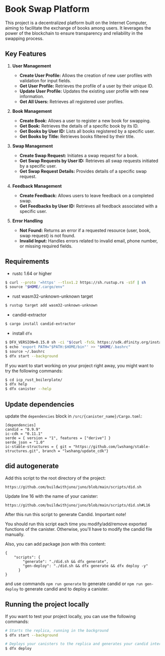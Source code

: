 # Book Swap Platform

This project is a decentralized platform built on the Internet Computer, aiming to facilitate the exchange of books among users. It leverages the power of the blockchain to ensure transparency and reliability in the swapping process.

## Key Features

1. **User Management**
   - **Create User Profile:** Allows the creation of new user profiles with validation for input fields.
   - **Get User Profile:** Retrieves the profile of a user by their unique ID.
   - **Update User Profile:** Updates the existing user profile with new information.
   - **Get All Users:** Retrieves all registered user profiles.

2. **Book Management**
   - **Create Book:** Allows a user to register a new book for swapping.
   - **Get Book:** Retrieves the details of a specific book by its ID.
   - **Get Books by User ID:** Lists all books registered by a specific user.
   - **Get Books by Title:** Retrieves books filtered by their title.

3. **Swap Management**
   - **Create Swap Request:** Initiates a swap request for a book.
   - **Get Swap Requests by User ID:** Retrieves all swap requests initiated by a specific user.
   - **Get Swap Request Details:** Provides details of a specific swap request.

4. **Feedback Management**
   - **Create Feedback:** Allows users to leave feedback on a completed swap.
   - **Get Feedbacks by User ID:** Retrieves all feedback associated with a specific user.

5. **Error Handling**
   - **Not Found:** Returns an error if a requested resource (user, book, swap request) is not found.
   - **Invalid Input:** Handles errors related to invalid email, phone number, or missing required fields.


## Requirements
* rustc 1.64 or higher
```bash
$ curl --proto '=https' --tlsv1.2 https://sh.rustup.rs -sSf | sh
$ source "$HOME/.cargo/env"
```
* rust wasm32-unknown-unknown target
```bash
$ rustup target add wasm32-unknown-unknown
```
* candid-extractor
```bash
$ cargo install candid-extractor
```
* install `dfx`
```bash
$ DFX_VERSION=0.15.0 sh -ci "$(curl -fsSL https://sdk.dfinity.org/install.sh)"
$ echo 'export PATH="$PATH:$HOME/bin"' >> "$HOME/.bashrc"
$ source ~/.bashrc
$ dfx start --background
```

If you want to start working on your project right away, you might want to try the following commands:

```bash
$ cd icp_rust_boilerplate/
$ dfx help
$ dfx canister --help
```

## Update dependencies

update the `dependencies` block in `/src/{canister_name}/Cargo.toml`:
```
[dependencies]
candid = "0.9.9"
ic-cdk = "0.11.1"
serde = { version = "1", features = ["derive"] }
serde_json = "1.0"
ic-stable-structures = { git = "https://github.com/lwshang/stable-structures.git", branch = "lwshang/update_cdk"}
```

## did autogenerate

Add this script to the root directory of the project:
```
https://github.com/buildwithjuno/juno/blob/main/scripts/did.sh
```

Update line 16 with the name of your canister:
```
https://github.com/buildwithjuno/juno/blob/main/scripts/did.sh#L16
```

After this run this script to generate Candid.
Important note!

You should run this script each time you modify/add/remove exported functions of the canister.
Otherwise, you'll have to modify the candid file manually.

Also, you can add package json with this content:
```
{
    "scripts": {
        "generate": "./did.sh && dfx generate",
        "gen-deploy": "./did.sh && dfx generate && dfx deploy -y"
      }
}
```

and use commands `npm run generate` to generate candid or `npm run gen-deploy` to generate candid and to deploy a canister.

## Running the project locally

If you want to test your project locally, you can use the following commands:

```bash
# Starts the replica, running in the background
$ dfx start --background

# Deploys your canisters to the replica and generates your candid interface
$ dfx deploy
```